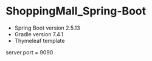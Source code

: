 # ShoppingMall_Spring-Boot

* Spring Boot version 2.5.13
* Gradle version 7.4.1
* Thymeleaf template

server.port = 9090
